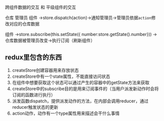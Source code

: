 跨组件数据的交互 和 平级组件的交互

仓库
管理员
组件 ->store.dispatch(action)->通知管理员->管理员依据`action`修改对应的仓库数据

组件 ->store.subscribe(this.setState({ number:store.getState().number}))
->仓库数据被管理员改变->执行订阅（刷新组件）

## redux里包含的东西
1. createStore创建容器用来存放状态
2. createStore中有一个state属性，不能直接访问状态
3. 在组件中想要获取这个状态可以通过产生的容器中的getState方法来获取
4. createStore中的subscribe目的是用来订阅事件的（当用户派发新动作时会将订阅的函数进行执行）
5. 派发函数dispatch，提供派发动作的方法，在内部会调用reducer，通过reducer触发状态的更新
6. action动作，动作有一个type属性用来描述会干什么事情